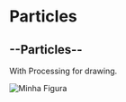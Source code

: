 # Particles

<h2>--Particles--</h2>
<p>With Processing for drawing.</p>
<img src="https://github.com/laulaiu/Particles/blob/master/2023-02-17-10-28-11.gif" alt="Minha Figura">
